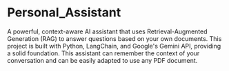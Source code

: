 # Personal_Assistant
A powerful, context-aware AI assistant that uses Retrieval-Augmented Generation (RAG) to answer questions based on your own documents. This project is built with Python, LangChain, and Google's Gemini API, providing a solid foundation. This assistant can remember the context of your conversation and can be easily adapted to use any PDF document.
